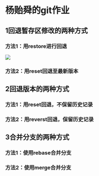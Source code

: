 # 杨贻舜的git作业

## 1回退暂存区修改的两种方式
### 方法1：用restore进行回退
![](https://github.com/Hiling007/git_2024/blob/master/2024-finalproject/yangyishun/git/1.1.png?raw=true)
### 方法2：用reset回退至最新版本

## 2回退版本的两种方式
### 方法1：用reset回退，不保留历史记录
### 方法2：用reverst回退，保留历史记录

## 3合并分支的两种方式
### 方法1：使用rebase合并分支
### 方法2：使用merge合并分支
